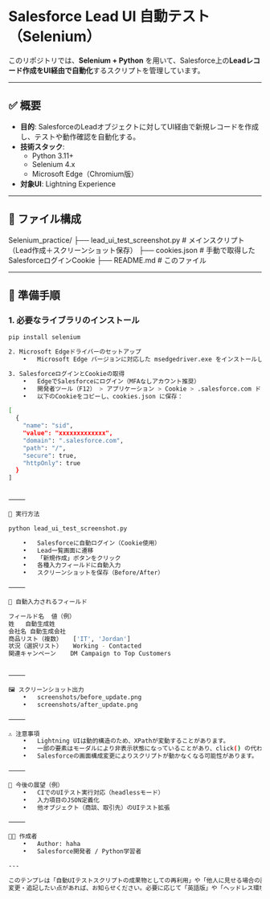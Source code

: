 # Salesforce Lead UI 自動テスト（Selenium）

このリポジトリでは、**Selenium + Python** を用いて、Salesforce上の**Leadレコード作成をUI経由で自動化**するスクリプトを管理しています。

---

## ✅ 概要

- **目的**: SalesforceのLeadオブジェクトに対してUI経由で新規レコードを作成し、テストや動作確認を自動化する。
- **技術スタック**:
  - Python 3.11+
  - Selenium 4.x
  - Microsoft Edge（Chromium版）
- **対象UI**: Lightning Experience

---

## 📁 ファイル構成

Selenium_practice/
├── lead_ui_test_screenshot.py   # メインスクリプト（Lead作成＋スクリーンショット保存）
├── cookies.json                 # 手動で取得したSalesforceログインCookie
├── README.md                    # このファイル

---

## 🔧 準備手順

### 1. 必要なライブラリのインストール

```bash
pip install selenium

2. Microsoft Edgeドライバーのセットアップ
	•	Microsoft Edge バージョンに対応した msedgedriver.exe をインストールし、環境変数 PATH に追加するか、Pythonスクリプトと同じフォルダに配置してください。

3. SalesforceログインとCookieの取得
	•	EdgeでSalesforceにログイン（MFAなしアカウント推奨）
	•	開発者ツール（F12） > アプリケーション > Cookie > .salesforce.com ドメイン
	•	以下のCookieをコピーし、cookies.json に保存：

[
  {
    "name": "sid",
    "value": "xxxxxxxxxxxxx",
    "domain": ".salesforce.com",
    "path": "/",
    "secure": true,
    "httpOnly": true
  }
]


⸻

🚀 実行方法

python lead_ui_test_screenshot.py

	•	Salesforceに自動ログイン（Cookie使用）
	•	Lead一覧画面に遷移
	•	「新規作成」ボタンをクリック
	•	各種入力フィールドに自動入力
	•	スクリーンショットを保存（Before/After）

⸻

📝 自動入力されるフィールド

フィールド名	値（例）
姓	自動生成姓
会社名	自動生成会社
商品リスト（複数）	['IT', 'Jordan']
状況（選択リスト）	Working - Contacted
関連キャンペーン	DM Campaign to Top Customers


⸻

🖼️ スクリーンショット出力
	•	screenshots/before_update.png
	•	screenshots/after_update.png

⸻

⚠️ 注意事項
	•	Lightning UIは動的構造のため、XPathが変動することがあります。
	•	一部の要素はモーダルにより非表示状態になっていることがあり、click() の代わりに driver.execute_script(...) で対応しています。
	•	Salesforceの画面構成変更によりスクリプトが動かなくなる可能性があります。

⸻

📌 今後の展望（例）
	•	CIでのUIテスト実行対応（headlessモード）
	•	入力項目のJSON定義化
	•	他オブジェクト（商談、取引先）のUIテスト拡張

⸻

🧑‍💻 作成者
	•	Author: haha
	•	Salesforce開発者 / Python学習者

---

このテンプレは「自動UIテストスクリプトの成果物としての再利用」や「他人に見せる場合の説明文」にも使えます。  
変更・追記したい点があれば、お知らせください。必要に応じて「英語版」や「ヘッドレス環境対応版」も提供できます。
